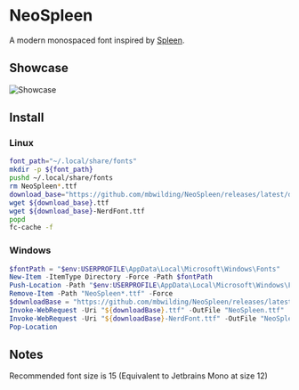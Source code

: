 # NeoSpleen

A modern monospaced font inspired by [Spleen](https://github.com/fcambus/spleen).

## Showcase

![Showcase](https://github.com/mbwilding/NeoSpleen/releases/latest/download/Showcase.png) 

## Install

### Linux

```bash
font_path="~/.local/share/fonts"
mkdir -p ${font_path}
pushd ~/.local/share/fonts
rm NeoSpleen*.ttf
download_base="https://github.com/mbwilding/NeoSpleen/releases/latest/download/NeoSpleen"
wget ${download_base}.ttf
wget ${download_base}-NerdFont.ttf
popd
fc-cache -f
```

### Windows

```powershell
$fontPath = "$env:USERPROFILE\AppData\Local\Microsoft\Windows\Fonts"
New-Item -ItemType Directory -Force -Path $fontPath
Push-Location -Path "$env:USERPROFILE\AppData\Local\Microsoft\Windows\Fonts"
Remove-Item -Path "NeoSpleen*.ttf" -Force
$downloadBase = "https://github.com/mbwilding/NeoSpleen/releases/latest/download/NeoSpleen"
Invoke-WebRequest -Uri "${downloadBase}.ttf" -OutFile "NeoSpleen.ttf"
Invoke-WebRequest -Uri "${downloadBase}-NerdFont.ttf" -OutFile "NeoSpleen-NerdFont.ttf"
Pop-Location
```

## Notes

Recommended font size is 15 (Equivalent to Jetbrains Mono at size 12)
